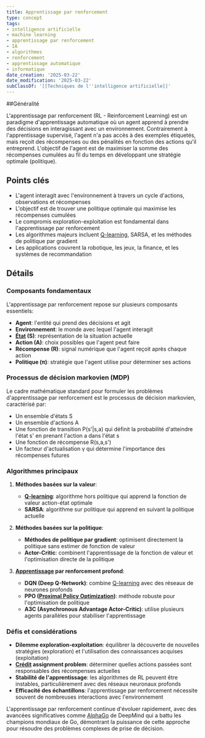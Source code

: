 ```yaml
---
title: Apprentissage par renforcement
type: concept
tags:
- intelligence artificielle
- machine learning
- apprentissage par renforcement
- IA
- algorithmes
- renforcement
- apprentissage automatique
- informatique
date_creation: '2025-03-22'
date_modification: '2025-03-22'
subClassOf: '[[Techniques de l''intelligence artificielle]]'
---
```

##Généralité

L'apprentissage par renforcement (RL - Reinforcement Learning) est un paradigme d'apprentissage automatique où un agent apprend à prendre des décisions en interagissant avec un environnement. Contrairement à l'apprentissage supervisé, l'agent n'a pas accès à des exemples étiquetés, mais reçoit des récompenses ou des pénalités en fonction des actions qu'il entreprend. L'objectif de l'agent est de maximiser la somme des récompenses cumulées au fil du temps en développant une stratégie optimale (politique).

## Points clés

- L'agent interagit avec l'environnement à travers un cycle d'actions, observations et récompenses
- L'objectif est de trouver une politique optimale qui maximise les récompenses cumulées
- Le compromis exploration-exploitation est fondamental dans l'apprentissage par renforcement
- Les algorithmes majeurs incluent [Q-learning](https://fr.wikipedia.org/wiki/Q-learning), SARSA, et les méthodes de politique par gradient
- Les applications couvrent la robotique, les jeux, la finance, et les systèmes de recommandation

## Détails

### Composants fondamentaux

L'apprentissage par renforcement repose sur plusieurs composants essentiels:
- **Agent**: l'entité qui prend des décisions et agit
- **Environnement**: le monde avec lequel l'agent interagit
- **[État](https://fr.wikipedia.org/wiki/État) (S)**: représentation de la situation actuelle
- **Action (A)**: choix possibles que l'agent peut faire
- **Récompense (R)**: signal numérique que l'agent reçoit après chaque action
- **Politique (π)**: stratégie que l'agent utilise pour déterminer ses actions

### Processus de décision markovien (MDP)

Le cadre mathématique standard pour formuler les problèmes d'apprentissage par renforcement est le processus de décision markovien, caractérisé par:
- Un ensemble d'états S
- Un ensemble d'actions A
- Une fonction de transition P(s'|s,a) qui définit la probabilité d'atteindre l'état s' en prenant l'action a dans l'état s
- Une fonction de récompense R(s,a,s')
- Un facteur d'actualisation γ qui détermine l'importance des récompenses futures

### Algorithmes principaux

1. **Méthodes basées sur la valeur**:
   - **[Q-learning](https://fr.wikipedia.org/wiki/Q-learning)**: algorithme hors politique qui apprend la fonction de valeur action-état optimale
   - **SARSA**: algorithme sur politique qui apprend en suivant la politique actuelle

2. **Méthodes basées sur la politique**:
   - **Méthodes de politique par gradient**: optimisent directement la politique sans estimer de fonction de valeur
   - **Actor-Critic**: combinent l'apprentissage de la fonction de valeur et l'optimisation directe de la politique

3. **[Apprentissage](https://fr.wikipedia.org/wiki/Apprentissage) par renforcement profond**:
   - **DQN (Deep Q-Network)**: combine [Q-learning](https://fr.wikipedia.org/wiki/Q-learning) avec des réseaux de neurones profonds
   - **PPO ([Proximal Policy Optimization](https://fr.wikipedia.org/wiki/Proximal_Policy_Optimization))**: méthode robuste pour l'optimisation de politique
   - **A3C (Asynchronous Advantage Actor-Critic)**: utilise plusieurs agents parallèles pour stabiliser l'apprentissage

### Défis et considérations

- **Dilemme exploration-exploitation**: équilibrer la découverte de nouvelles stratégies (exploration) et l'utilisation des connaissances acquises (exploitation)
- **[Crédit](https://fr.wikipedia.org/wiki/Crédit) assignment problem**: déterminer quelles actions passées sont responsables des récompenses actuelles
- **Stabilité de l'apprentissage**: les algorithmes de RL peuvent être instables, particulièrement avec des réseaux neuronaux profonds
- **Efficacité des échantillons**: l'apprentissage par renforcement nécessite souvent de nombreuses interactions avec l'environnement

L'apprentissage par renforcement continue d'évoluer rapidement, avec des avancées significatives comme [AlphaGo](https://fr.wikipedia.org/wiki/AlphaGo) de DeepMind qui a battu les champions mondiaux de Go, démontrant la puissance de cette approche pour résoudre des problèmes complexes de prise de décision.
